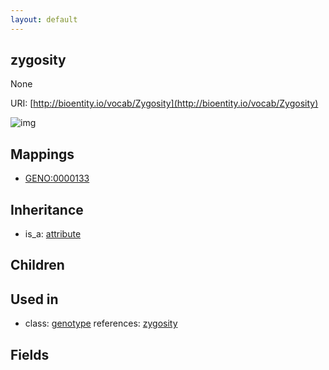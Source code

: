 ```yaml
---
layout: default
---
```


## zygosity


None

URI: [http://bioentity.io/vocab/Zygosity](http://bioentity.io/vocab/Zygosity)


![img](http://yuml.me/diagram/nofunky/class/[attribute|]^-[zygosity|])
## Mappings

 * [GENO:0000133](http://purl.obolibrary.org/obo/GENO_0000133)

## Inheritance

 *  is_a: [attribute](Attribute.html)

## Children


## Used in

 *  class: [genotype](Genotype.html) references: [zygosity](Zygosity.html)

## Fields

